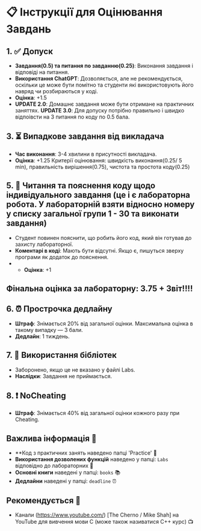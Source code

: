 # 📋 Інструкції для Оцінювання Завдань

## 1. ✅ Допуск
- **Завдання(0.5) та питання по завданню(0.25)**: Виконання завдання і відповіді на питання.
- **Використання ChatGPT**: Дозволяється, але не рекомендується, оскільки це може бути помітно та студенти які використовують його навряд чи розбираються у коді.
- **Оцінка**: +1.5
- **UPDATE 2.0**: Домашнє завдання може бути отримане на практичних заняттях.
  **UPDATE 3.0**: Для допуску потрібно правильно і швидко відпоівсти на 3 питання по коду по 0.5 бала.

## 3. ⏳ Випадкове завдання від викладача
- **Час виконання**: 3-4 хвилини в присутності викладача.
- **Оцінка**: +1.25 Критерії оцінювання: швидкість виконання(0.25/ 5 min), правильність вирішення(0.75), чистота та простота коду(0.25)

## 5. 📖 Читання та пояснення коду щодо індивідуального завдання (це і є лабораторна робота. У лабораторній взяти відносно номеру у списку загальної групи 1 - 30 та виконати завдання)
- Студент повинен пояснити, що робить його код, який він готував до захисту лабораторної.
- **Коментарі в коді**: Мають бути відсутні. Якщо є, пишуться зверху програми як додаток до пояснення.
- - **Оцінка**: +1

## **Фінальна оцінка за лабораторну:** 3.75 + Звіт!!!!

## 6. ⏰ Прострочка дедлайну
- **Штраф**: Знімається 20% від загальної оцінки. Максимальна оцінка в такому випадку — 3 бали.
- **Дедлайн**: 1 тиждень.

## 7. 🚫 Використання бібліотек
- Заборонено, якщо це не вказано у файлі Labs.
- **Наслідки**: Завдання не приймається.

## 8. ❗ NoCheating
- **Штраф**: Знімається 40% від загальної оцінки кожного разу при Cheating.

## Важлива інформація 📂
- **Код з практичних занять наведено папці 'Practice' 📁
- **Використання дозволених функцій** наведено у папці: `Labs` відповідно до лабораторних 📁
- **Основні книги** наведені у папці: `books` 📚
- **Дедлайни** наведені у папці: `deadline` ⏰

## Рекомендується 🎥

- Канали (https://www.youtube.com/) [The Cherno / Mike Shah] на YouTube для вивчення мови C (може також називатися C++ курс) 📺
